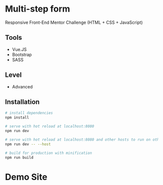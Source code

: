 # Multi-step form

Responsive Front-End Mentor Challenge (HTML + CSS + JavaScript)

## Tools

- Vue.JS
- Bootstrap
- SASS

## Level

- Advanced

## Installation

```bash
# install dependencies
npm install

# serve with hot reload at localhost:8080
npm run dev

# serve with hot reload at localhost:8080 and other hosts to run on other devices
npm run dev -- --host

# build for production with minification
npm run build
```

# Demo Site

